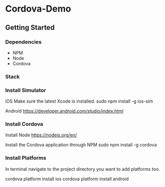# Cordova-Demo


## Getting Started 

### Dependencies
* NPM
* Node
* Cordova



### Stack


### Install Simulator

iOS
Make sure the latest Xcode is installed.
sudo npm install -g ios-sim

Android
https://developer.android.com/studio/index.html


### Install Cordova

Install Node
https://nodejs.org/en/

Install the Cordova application through NPM
sudo npm install -g cordova

### Install Platforms

In terminal navigate to the project directory you want to add platforms too.

cordova platform install ios
cordova platform install android


